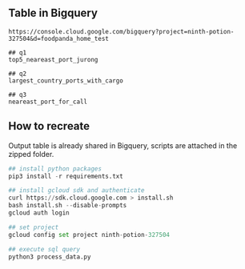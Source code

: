 ## Table in Bigquery
```
https://console.cloud.google.com/bigquery?project=ninth-potion-327504&d=foodpanda_home_test

## q1
top5_neareast_port_jurong

## q2
largest_country_ports_with_cargo

## q3
neareast_port_for_call
```


## How to recreate
Output table is already shared in Bigquery, scripts are attached in the zipped folder.

```py
## install python packages
pip3 install -r requirements.txt

## install gcloud sdk and authenticate
curl https://sdk.cloud.google.com > install.sh
bash install.sh --disable-prompts
gcloud auth login 

## set project
gcloud config set project ninth-potion-327504

## execute sql query
python3 process_data.py
```

